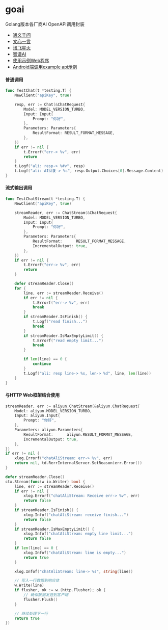 # goai
Golang版本各厂商AI OpenAPI调用封装

- [通义千问](https://github.com/swxctx/goai/tree/main/aliyun)
- [文心一言](https://github.com/swxctx/goai/tree/main/baidu)
- [讯飞星火](https://github.com/swxctx/goai/tree/main/xunfei)
- [智谱AI](https://github.com/swxctx/goai/tree/main/zhipu)
- [使用示例Web程序](https://github.com/swxctx/goai/tree/main/example)
- [Android端调用example api示例](https://github.com/swxctx/aiStream)


#### 普通调用

```go
func TestChat(t *testing.T) {
	NewClient("apiKey", true)

	resp, err := Chat(&ChatRequest{
		Model: MODEL_VERSION_TURBO,
		Input: Input{
			Prompt: "你好",
		},
		Parameters: Parameters{
			ResultFormat: RESULT_FORMAT_MESSAGE,
		},
	})
	if err != nil {
		t.Errorf("err-> %v", err)
		return
	}
	t.Logf("ali: resp-> %#v", resp)
	t.Logf("ali: AI回复-> %s", resp.Output.Choices[0].Message.Content)
}
```

#### 流式输出调用

```go
func TestChatStream(t *testing.T) {
	NewClient("apiKey", true)

	streamReader, err := ChatStream(&ChatRequest{
		Model: MODEL_VERSION_TURBO,
		Input: Input{
			Prompt: "你好",
		},
		Parameters: Parameters{
			ResultFormat:      RESULT_FORMAT_MESSAGE,
			IncrementalOutput: true,
		},
	})
	if err != nil {
		t.Errorf("err-> %v", err)
		return
	}

	defer streamReader.Close()
	for {
		line, err := streamReader.Receive()
		if err != nil {
			t.Errorf("err-> %v", err)
			break
		}
		if streamReader.IsFinish() {
			t.Logf("read finish...")
			break
		}
		if streamReader.IsMaxEmptyLimit() {
			t.Errorf("read empty limit...")
			break
		}

		if len(line) == 0 {
			continue
		}
		t.Logf("ali: resp line-> %s, len-> %d", line, len(line))
	}
}
```

#### 与HTTP Web框架结合使用

```go
streamReader, err := aliyun.ChatStream(&aliyun.ChatRequest{
    Model: aliyun.MODEL_VERSION_TURBO,
    Input: aliyun.Input{
        Prompt: "你好",
    },
    Parameters: aliyun.Parameters{
        ResultFormat:      aliyun.RESULT_FORMAT_MESSAGE,
        IncrementalOutput: true,
    },
})
if err != nil {
    xlog.Errorf("chatAliStream: err-> %v", err)
    return nil, td.RerrInternalServer.SetReason(err.Error())
}

defer streamReader.Close()
ctx.Stream(func(w io.Writer) bool {
    line, err := streamReader.Receive()
    if err != nil {
        xlog.Errorf("chatAliStream: Receive err-> %v", err)
        return false
    }
    if streamReader.IsFinish() {
        xlog.Infof("chatAliStream: receive finish...")
        return false
    }
    if streamReader.IsMaxEmptyLimit() {
        xlog.Infof("chatAliStream: empty line limit...")
        return false
    }
    if len(line) == 0 {
        xlog.Infof("chatAliStream: line is empty...")
        return true
    }

    xlog.Infof("chatAliStream: line-> %s", string(line))

    // 写入一行数据到响应体
    w.Write(line)
    if flusher, ok := w.(http.Flusher); ok {
        // 确保数据发送到客户端
        flusher.Flush()
    }

    // 继续处理下一行
    return true
})
```